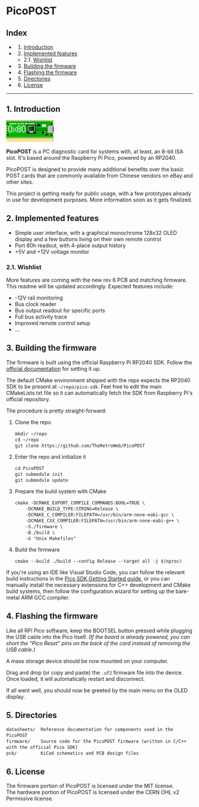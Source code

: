 # PicoPOST

## Index
<!-- vscode-markdown-toc -->
* 1. [Introduction](#Introduction)
* 2. [Implemented features](#Implementedfeatures)
	* 2.1. [Wishlist](#Wishlist)
* 3. [Building the firmware](#Buildingthefirmware)
* 4. [Flashing the firmware](#Flashingthefirmware)
* 5. [Directories](#Directories)
* 6. [License](#License)

<!-- vscode-markdown-toc-config
	numbering=true
	autoSave=true
	/vscode-markdown-toc-config -->
<!-- /vscode-markdown-toc -->

-----------------------------

##  1. <a name='Introduction'></a>Introduction

![PicoPOST Logo](/readme_files/logo.png)

**PicoPOST** is a PC diagnostic card for systems with, at least, an 8-bit ISA
slot. It's based around the Raspberry Pi Pico, powered by an RP2040.

PicoPOST is designed to provide many additional benefits over the basic POST
cards that are commonly available from Chinese vendors on eBay and other sites.

This project is getting ready for public usage, with a few prototypes already in
use for development purposes. More information soon as it gets finalized.

##  2. <a name='Implementedfeatures'></a>Implemented features

- Simple user interface, with a graphical monochrome 128x32 OLED display and a
  few buttons living on their own remote control
- Port 80h readout, with 4-place output history
- +5V and +12V voltage monitor

###  2.1. <a name='Wishlist'></a>Wishlist

More features are coming with the new rev 6 PCB and matching firmware. This
readme will be updated accordingly. Expected features include:
- -12V rail monitoring
- Bus clock reader
- Bus output readout for specific ports
- Full bus activity trace
- Improved remote control setup
- ...

##  3. <a name='Buildingthefirmware'></a>Building the firmware

The firmware is built using the official Raspberry Pi RP2040 SDK. Follow the
[official documentation](https://github.com/raspberrypi/pico-sdk#quick-start-your-own-project)
for setting it up.

The default CMake environment shipped with the repo expects the RP2040 SDK to be
present at `~/repo/pico-sdk`. Feel free to edit the main CMakeLists.txt file so
it can automatically fetch the SDK from Raspberry Pi's official repository.

The procedure is pretty straight-forward:
1. Clone the repo
   ```
   mkdir ~/repo
   cd ~/repo
   git clone https://github.com/TheRetroWeb/PicoPOST
   ```
2. Enter the repo and initialize it
   ```
   cd PicoPOST
   git submodule init
   git submodule update
   ```
3. Prepare the build system with CMake
   ```
   cmake -DCMAKE_EXPORT_COMPILE_COMMANDS:BOOL=TRUE \
       -DCMAKE_BUILD_TYPE:STRING=Release \
       -DCMAKE_C_COMPILER:FILEPATH=/usr/bin/arm-none-eabi-gcc \
       -DCMAKE_CXX_COMPILER:FILEPATH=/usr/bin/arm-none-eabi-g++ \
       -S./firmware \
       -B./build \
       -G "Unix Makefiles"
   ```
4. Build the firmware
   ```
   cmake --build ./build --config Release --target all -j $(nproc)
   ```

If you're using an IDE like Visual Studio Code, you can follow the relevant build instructions
in the [Pico SDK Getting Started guide](https://datasheets.raspberrypi.com/pico/getting-started-with-pico.pdf), or you can manually install the necessary
extensions for C++ development and CMake build systems, then follow the
configuration wizard for setting up the bare-metal ARM GCC compiler.

##  4. <a name='Flashingthefirmware'></a>Flashing the firmware

Like all RPi Pico software, keep the BOOTSEL button pressed while plugging the
USB cable into the Pico itself. *(If the board is already powered, you can short
the "Pico Reset" pins on the back of the card instead of removing the USB cable.)*

A mass storage device should be now mounted on your computer.

Drag and drop (or copy and paste) the `.uf2` firmware file into the device.
Once loaded, it will automatically restart and disconnect.

If all went well, you should now be greeted by the main menu on the OLED display.

##  5. <a name='Directories'></a>Directories

```
datasheets/  Reference documentation for components used in the PicoPOST
firmware/    Source code for the PicoPOST firmware (written in C/C++ with the official Pico SDK)
pcb/         KiCad schematics and PCB design files
```

##  6. <a name='License'></a>License

The firmware portion of PicoPOST is licensed under the MIT license.\
The hardware portion of PicoPOST is licensed under the CERN OHL v2 Permissive license.
